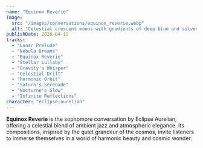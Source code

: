 ```yaml
---
name: "Equinox Reverie"
image:
  src: "/images/conversations/equinox_reverie.webp"
  alt: "Celestial crescent moons with gradients of deep blue and silver, surrounded by starry textures, evoking elegance and contemplation."
publishDate: 2026-04-12
tracks:
  - "Lunar Prelude"
  - "Nebula Dreams"
  - "Equinox Reverie"
  - "Stellar Lullaby"
  - "Gravity's Whisper"
  - "Celestial Drift"
  - "Harmonic Orbit"
  - "Saturn's Serenade"
  - "Nocturne's Glow"
  - "Infinite Reflections"
character: "eclipse-aurelian"
---
```


**Equinox Reverie** is the sophomore conversation by Eclipse Aurelian, offering a celestial blend of ambient jazz and atmospheric elegance. Its compositions, inspired by the quiet grandeur of the cosmos, invite listeners to immerse themselves in a world of harmonic beauty and cosmic wonder.

